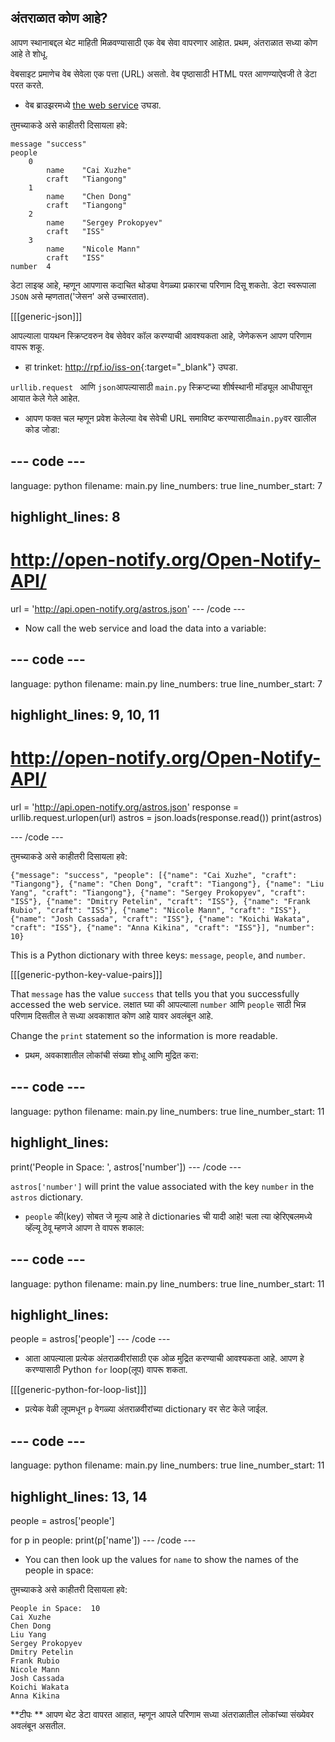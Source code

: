 ## अंतराळात कोण आहे?

आपण स्थानाबद्दल थेट माहिती मिळवण्यासाठी एक वेब सेवा वापरणार आहाेत. प्रथम, अंतराळात सध्या कोण आहे ते शोधू.

वेबसाइट प्रमाणेच वेब सेवेला एक पत्ता (URL) असतो. वेब पृष्ठासाठी HTML परत आणण्याऐवजी ते डेटा परत करते.

+ वेब ब्राउझरमध्ये <a href="http://api.open-notify.org/astros.json" target="_blank">the web service</a> उघडा.

तुमच्याकडे असे काहीतरी दिसायला हवे:

    message "success"
    people  
        0   
            name    "Cai Xuzhe"
            craft   "Tiangong"
        1   
            name    "Chen Dong"
            craft   "Tiangong"
        2   
            name    "Sergey Prokopyev"
            craft   "ISS"
        3   
            name    "Nicole Mann"
            craft   "ISS"
    number  4
    

डेटा लाइव्ह आहे, म्हणून आपणास कदाचित थोड्या वेगळ्या प्रकारचा परिणाम दिसू शकताे. डेटा स्वरूपाला `JSON` असे म्हणतात('जेसन' असे उच्चारतात).

[[[generic-json]]]

आपल्याला पायथन स्क्रिप्टवरुन वेब सेवेवर कॉल करण्याची आवश्यकता आहे, जेणेकरून आपण परिणाम वापरू शकू.

+ हा trinket: <http://rpf.io/iss-on>{:target="_blank"} उघडा.

`urllib.request ` आणि `json`आपल्यासाठी `main.py` स्क्रिप्टच्या शीर्षस्थानी मॉड्यूल आधीपासून आयात केले गेले आहेत.

+ आपण फक्त चल म्हणून प्रवेश केलेल्या वेब सेवेची URL समाविष्ट करण्यासाठी`main.py`वर खालील कोड जोडा:

## \--- code \---

language: python filename: main.py line_numbers: true line_number_start: 7

## highlight_lines: 8

# http://open-notify.org/Open-Notify-API/

url = 'http://api.open-notify.org/astros.json' \--- /code \---

+ Now call the web service and load the data into a variable:

## \--- code \---

language: python filename: main.py line_numbers: true line_number_start: 7

## highlight_lines: 9, 10, 11

# http://open-notify.org/Open-Notify-API/

url = 'http://api.open-notify.org/astros.json' response = urllib.request.urlopen(url) astros = json.loads(response.read()) print(astros)

\--- /code \---

तुमच्याकडे असे काहीतरी दिसायला हवे:

    {"message": "success", "people": [{"name": "Cai Xuzhe", "craft": "Tiangong"}, {"name": "Chen Dong", "craft": "Tiangong"}, {"name": "Liu Yang", "craft": "Tiangong"}, {"name": "Sergey Prokopyev", "craft": "ISS"}, {"name": "Dmitry Petelin", "craft": "ISS"}, {"name": "Frank Rubio", "craft": "ISS"}, {"name": "Nicole Mann", "craft": "ISS"}, {"name": "Josh Cassada", "craft": "ISS"}, {"name": "Koichi Wakata", "craft": "ISS"}, {"name": "Anna Kikina", "craft": "ISS"}], "number": 10}
    

This is a Python dictionary with three keys: `message`, `people`, and `number`.

[[[generic-python-key-value-pairs]]]

That `message` has the value `success` that tells you that you successfully accessed the web service. लक्षात घ्या की आपल्याला `number` आणि `people` साठी भिन्न परिणाम दिसतील ते सध्या अवकाशात कोण आहे यावर अवलंबून आहे.

Change the `print` statement so the information is more readable.

+ प्रथम, अवकाशातील लोकांची संख्या शोधू आणि मुद्रित करा:

## \--- code \---

language: python filename: main.py line_numbers: true line_number_start: 11

## highlight_lines:

print('People in Space: ', astros['number']) \--- /code \---

`astros['number']` will print the value associated with the key `number` in the `astros` dictionary.

+ `people` की(key) सोबत जे मूल्य आहे ते dictionaries ची यादी आहे! चला त्या व्हेरिएबलमध्ये व्हॅल्यू ठेवू म्हणजे आपण ते वापरू शकाल:

## \--- code \---

language: python filename: main.py line_numbers: true line_number_start: 11

## highlight_lines:

people = astros['people'] \--- /code \---

+ आता आपल्याला प्रत्येक अंतराळवीरांसाठी एक ओळ मुद्रित करण्याची आवश्यकता आहे. आपण हे करण्यासाठी Python `for` loop(लूप) वापरू शकता.

[[[generic-python-for-loop-list]]]

+ प्रत्येक वेळी लूपमधून `p` वेगळ्या अंतराळवीरांच्या dictionary वर सेट केले जाईल.

## \--- code \---

language: python filename: main.py line_numbers: true line_number_start: 11

## highlight_lines: 13, 14

people = astros['people']

for p in people: print(p['name']) \--- /code \---

+ You can then look up the values for `name` to show the names of the people in space:

तुमच्याकडे असे काहीतरी दिसायला हवे:

    People in Space:  10
    Cai Xuzhe
    Chen Dong
    Liu Yang
    Sergey Prokopyev
    Dmitry Petelin
    Frank Rubio
    Nicole Mann
    Josh Cassada
    Koichi Wakata
    Anna Kikina
    

**टीपः ** आपण थेट डेटा वापरत आहात, म्हणून आपले परिणाम सध्या अंतराळातील लोकांच्या संख्येवर अवलंबून असतील.